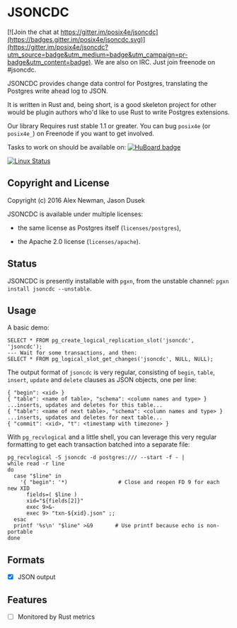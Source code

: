 JSONCDC
=======

[![Join the chat at https://gitter.im/posix4e/jsoncdc](https://badges.gitter.im/posix4e/jsoncdc.svg)](https://gitter.im/posix4e/jsoncdc?utm_source=badge&utm_medium=badge&utm_campaign=pr-badge&utm_content=badge).
We are also on IRC. Just join freenode on #jsoncdc.

JSONCDC provides change data control for Postgres, translating the Postgres
write ahead log to JSON.

It is written in Rust and, being short, is a good skeleton project for other
would be plugin authors who'd like to use Rust to write Postgres extensions.


Our library Requires rust stable 1.1 or greater.  You can bug `posix4e` (or
`posix4e_`) on Freenode if you want to get involved.

Tasks to work on should be available on:
[![HuBoard
badge](http://img.shields.io/badge/Hu-Board-7965cc.svg)](https://huboard.com/posix4e/jsoncdc)

[![Linux
Status](https://travis-ci.org/posix4e/jsoncdc.svg?branch=master)](https://travis-ci.org/posix4e/jsoncdc)


Copyright and License
---------------------

Copyright (c) 2016 Alex Newman, Jason Dusek

JSONCDC is available under multiple licenses:

* the same license as Postgres itself (`licenses/postgres`),

* the Apache 2.0 license (`licenses/apache`).


Status
------

JSONCDC is presently installable with `pgxn`, from the unstable channel:
`pgxn install jsoncdc --unstable`.


Usage
-----

A basic demo:

    SELECT * FROM pg_create_logical_replication_slot('jsoncdc', 'jsoncdc');
    --- Wait for some transactions, and then:
    SELECT * FROM pg_logical_slot_get_changes('jsoncdc', NULL, NULL);

The output format of `jsoncdc` is very regular, consisting of `begin`,
`table`, `insert`, `update` and `delete` clauses as JSON objects, one per line:

    { "begin": <xid> }
    { "table": <name of table>, "schema": <column names and type> }
    ...inserts, updates and deletes for this table...
    { "table": <name of next table>, "schema": <column names and type> }
    ...inserts, updates and deletes for next table...
    { "commit": <xid>, "t": <timestamp with timezone> }

With `pg_recvlogical` and a little shell, you can leverage this very regular
formatting to get each transaction batched into a separate file:

    pg_recvlogical -S jsoncdc -d postgres:/// --start -f - |
    while read -r line
    do
      case "$line" in
        '{ "begin": '*)                # Close and reopen FD 9 for each new XID
          fields=( $line )
          xid="${fields[2]}"
          exec 9>&-
          exec 9> "txn-${xid}.json" ;;
      esac
      printf '%s\n' "$line" >&9       # Use printf because echo is non-portable
    done


Formats
-------

- [x] JSON output

Features
--------

- [ ] Monitored by Rust metrics
